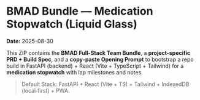 # BMAD Bundle — Medication Stopwatch (Liquid Glass)
**Date:** 2025-08-30

This ZIP contains the **BMAD Full-Stack Team Bundle**, a **project-specific PRD + Build Spec**, and a **copy‑paste Opening Prompt** to bootstrap a repo build in FastAPI (backend) + React (Vite + TypeScript + Tailwind) for a **medication stopwatch** with lap milestones and notes.

> Default Stack: FastAPI + React (Vite + TS) + Tailwind + IndexedDB (local‑first) + PWA.
